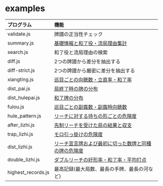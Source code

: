 # examples

| プログラム         | 機能
|:-------------------|:-----------------------------------------------------------
| validate.js        | 牌譜の正当性チェック
| summary.js         | [基礎情報と和了役・流局理由集計](https://blog.kobalab.net/entry/20180113/1515776231)
| search.js          | 和了役と流局理由の検索
| diff.js            | 2つの牌譜から差分を抽出する
| diff-strict.js     | 2つの牌譜から厳密に差分を抽出する
| xiangting.js       | [巡目ごとの向聴数・立直率・和了率](https://blog.kobalab.net/entry/20180118/1516202840)
| dist_pai.js        | [局終了時の牌の分布](https://blog.kobalab.net/entry/20180119/1516290844)
| dist_hulepai.js    | [和了牌の分布](https://blog.kobalab.net/entry/20180120/1516417938)
| fulou.js           | [巡目ごとの副露数・副露時向聴数](https://blog.kobalab.net/entry/20180203/1517667551)
| hule_pattern.js    | [リーチに対する待ちの形ごとの危険度](https://blog.kobalab.net/entry/2021/01/22/204805)
| after_lizhi.js     | [先制リーチを受けた局の結果と収支](https://blog.kobalab.net/entry/2020/12/21/202933)
| trap_lizhi.js      | [モロ引っ掛けの危険度](https://blog.kobalab.net/entry/2021/11/19/201332)
| dist_lizhi.js      | [リーチ宣言牌および最初に切った数牌と同種の牌の危険度](https://blog.kobalab.net/entry/2021/11/21/121835)
| double_lizhi.js    | [ダブルリーチの好形率・和了率・平均打点](https://blog.kobalab.net/entry/2022/03/19/124607)
| highest_records.js | 最高記録(最大局数、最長の手牌、最長の河など)

